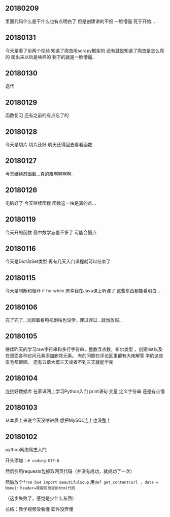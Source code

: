 ## 20180209

里面代码什么是干什么也有点明白了 但是创建讲的不细 一脸懵逼 死于开始...

## 20180131

今天是看了前两个视频 知道了爬虫用scrapy框架的 还有就是知道了爬虫是怎么爬的 爬出来以后是啥样的
剩下的就是一脸懵逼..

## 20180130

迭代

## 20180129

函数复习 还有之前的有点忘了的

## 20180128

今天是切片.切片还好 明天还得回去看看函数.

## 20180127

今天继续怼函数...真的难啊啊啊啊.

## 20180126

电脑好了 今天继续函数 函数这一块是真的难...

## 20180119

今天开的函数 高中数学忘差不多了 可能会慢点

## 20180116

今天是Dict和Set类型 再有几天入门课程就可以结束了

## 20180115

今天是判断和循环 if for while 庆幸我在Java课上听课了 这些东西都能看明白...

## 20180106

完了完了...光顾着看电视剧啥也没学...罪过罪过...就当放假...

## 20180105

继续昨天的学习raw字符串和多行字符串，整数浮点数，布尔类型 ，创建list以及在里面各种访问元素添加删除元素。
有的问题在评论区里都有大佬解答 学的这些皮毛都很顺。
还有五章大概三天或者不到三天就能学完

## 20180104

连接好数据库
在慕课网上学习Python入门 print语句 变量 定义字符串 还是有点慢

## 20180103

从本质上来说今天没啥进展,想把MySQL连上也没整上

## 20180102

python网络爬虫入門

开头添加：```# coding:UTF-8```      

然后引用requests包抓取网页代码（并没有成功，就成功了一次）       

然后放个```from bs4 import BeautifulSoup```
用```def get_content(url , data = None):```
    ```header=获取网页里的html代码```

（这步失败了，感觉是少什么东西）

总结：教学视频没看懂 软件没弄懂
